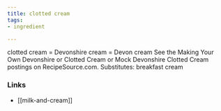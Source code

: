 ```yaml
---
title: clotted cream
tags:
- ingredient

---
```

clotted cream = Devonshire cream = Devon cream See the Making Your Own Devonshire or Clotted Cream or Mock Devonshire Clotted Cream postings on RecipeSource.com. Substitutes: breakfast cream

### Links

* [[milk-and-cream]]
